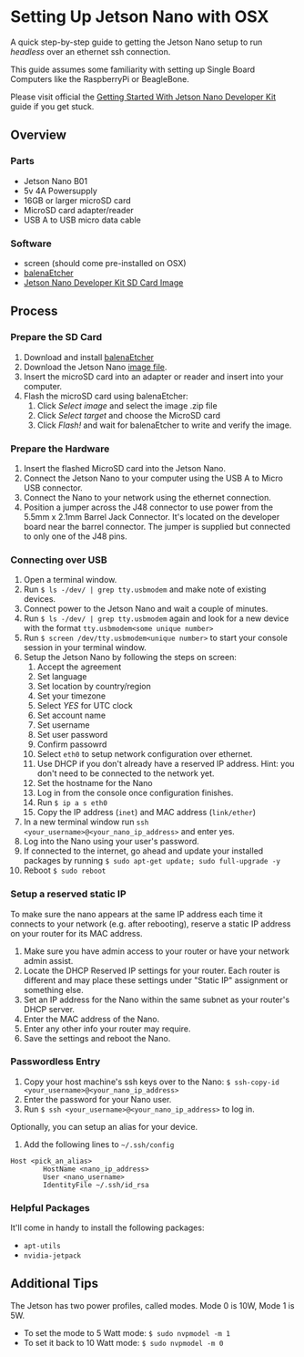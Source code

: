 # Setting Up Jetson Nano with OSX

A quick step-by-step guide to getting the Jetson Nano setup to run *headless* over an ethernet ssh connection.

This guide assumes some familiarity with setting up Single Board Computers like the RaspberryPi or BeagleBone.

Please visit official the [Getting Started With Jetson Nano Developer Kit](https://developer.nvidia.com/embedded/learn/get-started-jetson-nano-devkit) guide if you get stuck.
 

## Overview

### Parts

* Jetson Nano B01
* 5v 4A Powersupply
* 16GB or larger microSD card
* MicroSD card adapter/reader
* USB A to USB micro data cable

### Software

* screen (should come pre-installed on OSX)
* [balenaEtcher](https://www.balena.io/etcher/#download)
* [Jetson Nano Developer Kit SD Card Image](https://developer.nvidia.com/jetson-nano-sd-card-image)

## Process

### Prepare the SD Card

1. Download and install [balenaEtcher](https://www.balena.io/etcher/#download)
1. Download the Jetson Nano [image file](https://developer.nvidia.com/jetson-nano-sd-card-image).
1. Insert the microSD card into an adapter or reader and insert into your computer.
1. Flash the microSD card using balenaEtcher:
	1. Click *Select image* and select the image .zip file
	1. Click *Select target* and choose the MicroSD card
	1. Click *Flash!* and wait for balenaEtcher to write and verify the image.

### Prepare the Hardware
	
1. Insert the flashed MicroSD card into the Jetson Nano.
1. Connect the Jetson Nano to your computer using the USB A to Micro USB connector.
1. Connect the Nano to your network using the ethernet connection. 
1. Position a jumper across the J48 connector to use power from the 5.5mm x 2.1mm Barrel Jack Connector. It's located on the developer board near the barrel connector. The jumper is supplied but connected to only one of the J48 pins.

### Connecting over USB

1. Open a terminal window.
1. Run `$ ls -/dev/ | grep tty.usbmodem` and make note of existing devices.
1. Connect power to the Jetson Nano and wait a couple of minutes.
1. Run `$ ls -/dev/ | grep tty.usbmodem` again and look for a new device with the format `tty.usbmodem<some unique number>`
1. Run `$ screen /dev/tty.usbmodem<unique number>` to start your console session in your terminal window.
1. Setup the Jetson Nano by following the steps on screen:
	1. Accept the agreement
	2. Set language
	3. Set location by country/region
	4. Set your timezone
	5. Select *YES* for UTC clock
	6. Set account name
	7. Set username
	8. Set user password
	9. Confirm passowrd
	10. Select `eth0` to setup network configuration over ethernet.
	11. Use DHCP if you don't already have a reserved IP address. Hint: you don't need to be connected to the network yet.
	12. Set the hostname for the Nano
	13. Log in from the console once configuration finishes.
	14. Run `$ ip a s eth0`
	15. Copy the IP address (`inet`) and MAC address (`link/ether`)
1. In a new terminal window run `ssh <your_username>@<your_nano_ip_address>` and enter yes.
1. Log into the Nano using your user's password.
1. If connected to the internet, go ahead and update your installed packages by running `$ sudo apt-get update; sudo full-upgrade -y`
1. Reboot `$ sudo reboot`

### Setup a reserved static IP

To make sure the nano appears at the same IP address each time it connects to your network (e.g. after rebooting), reserve a static IP address on your router for its MAC address.

1. Make sure you have admin access to your router or have your network admin assist.
1. Locate the DHCP Reserved IP settings for your router. Each router is different and may place these settings under "Static IP" assignment or something else.
1. Set an IP address for the Nano within the same subnet as your router's DHCP server.
1. Enter the MAC address of the Nano.
1. Enter any other info your router may require.
1. Save the settings and reboot the Nano.

### Passwordless Entry

1. Copy your host machine's ssh keys over to the Nano: `$ ssh-copy-id <your_username>@<your_nano_ip_address>`
1. Enter the password for your Nano user.
1. Run `$ ssh <your_username>@<your_nano_ip_address>` to log in.

Optionally, you can setup an alias for your device.

1. Add the following lines to `~/.ssh/config`

```
Host <pick_an_alias>
        HostName <nano_ip_address>
        User <nano_username>
        IdentityFile ~/.ssh/id_rsa
```

### Helpful Packages

It'll come in handy to install the following packages:

* `apt-utils`
* `nvidia-jetpack`

## Additional Tips

The Jetson has two power profiles, called modes. Mode 0 is 10W, Mode 1 is 5W. 

* To set the mode to 5 Watt mode: `$ sudo nvpmodel -m 1`
* To set it back to 10 Watt mode: `$ sudo nvpmodel -m 0`